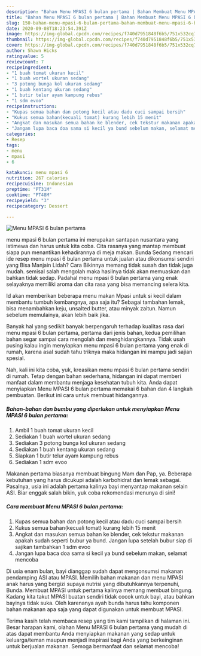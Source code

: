 ```yaml
---
description: "Bahan Menu MPASI 6 bulan pertama | Bahan Membuat Menu MPASI 6 bulan pertama Yang Enak Banget"
title: "Bahan Menu MPASI 6 bulan pertama | Bahan Membuat Menu MPASI 6 bulan pertama Yang Enak Banget"
slug: 150-bahan-menu-mpasi-6-bulan-pertama-bahan-membuat-menu-mpasi-6-bulan-pertama-yang-enak-banget
date: 2020-09-08T18:23:54.391Z
image: https://img-global.cpcdn.com/recipes/f740d7951848f6b5/751x532cq70/menu-mpasi-6-bulan-pertama-foto-resep-utama.jpg
thumbnail: https://img-global.cpcdn.com/recipes/f740d7951848f6b5/751x532cq70/menu-mpasi-6-bulan-pertama-foto-resep-utama.jpg
cover: https://img-global.cpcdn.com/recipes/f740d7951848f6b5/751x532cq70/menu-mpasi-6-bulan-pertama-foto-resep-utama.jpg
author: Shawn Hicks
ratingvalue: 5
reviewcount: 7
recipeingredient:
- "1 buah tomat ukuran kecil"
- "1 buah wortel ukuran sedang"
- "3 potong bunga kol ukuran sedang"
- "1 buah kentang ukuran sedang"
- "1 butir telur ayam kampung rebus"
- "1 sdm evoo"
recipeinstructions:
- "Kupas semua bahan dan potong kecil atau dadu cuci sampai bersih"
- "Kukus semua bahan(kecuali tomat) kurang lebih 15 menit"
- "Angkat dan masukan semua bahan ke blender, cek tekstur makanan apakah sudah seperti bubur ya bund. Jangan lupa setelah bubur siap di sajikan tambahkan 1 sdm evoo"
- "Jangan lupa baca doa sama si kecil ya bund sebelum makan, selamat mencoba"
categories:
- Resep
tags:
- menu
- mpasi
- 6

katakunci: menu mpasi 6 
nutrition: 267 calories
recipecuisine: Indonesian
preptime: "PT31M"
cooktime: "PT48M"
recipeyield: "3"
recipecategory: Dessert

---
```



![Menu MPASI 6 bulan pertama](https://img-global.cpcdn.com/recipes/f740d7951848f6b5/751x532cq70/menu-mpasi-6-bulan-pertama-foto-resep-utama.jpg)


menu mpasi 6 bulan pertama ini merupakan santapan nusantara yang istimewa dan harus untuk kita coba. Cita rasanya yang mantap membuat siapa pun menantikan kehadirannya di meja makan.
Bunda Sedang mencari ide resep menu mpasi 6 bulan pertama untuk jualan atau dikonsumsi sendiri yang Bisa Manjain Lidah? Cara Bikinnya memang tidak susah dan tidak juga mudah. semisal salah mengolah maka hasilnya tidak akan memuaskan dan bahkan tidak sedap. Padahal menu mpasi 6 bulan pertama yang enak selayaknya memiliki aroma dan cita rasa yang bisa memancing selera kita.

Id akan memberikan beberapa menu makan Mpasi untuk si kecil dalam membantu tumbuh kembangnya, apa saja itu? Sebagai tambahan lemak, bisa menambahkan keju, unsalted butter, atau minyak zaitun. Namun sebelum memulainya, akan lebih baik jika.

Banyak hal yang sedikit banyak berpengaruh terhadap kualitas rasa dari menu mpasi 6 bulan pertama, pertama dari jenis bahan, kedua pemilihan bahan segar sampai cara mengolah dan menghidangkannya. Tidak usah pusing kalau ingin menyiapkan menu mpasi 6 bulan pertama yang enak di rumah, karena asal sudah tahu triknya maka hidangan ini mampu jadi sajian spesial.


Nah, kali ini kita coba, yuk, kreasikan menu mpasi 6 bulan pertama sendiri di rumah. Tetap dengan bahan sederhana, hidangan ini dapat memberi manfaat dalam membantu menjaga kesehatan tubuh kita. Anda dapat menyiapkan Menu MPASI 6 bulan pertama memakai 6 bahan dan 4 langkah pembuatan. Berikut ini cara untuk membuat hidangannya.

<!--inarticleads1-->

##### Bahan-bahan dan bumbu yang diperlukan untuk menyiapkan Menu MPASI 6 bulan pertama:

1. Ambil 1 buah tomat ukuran kecil
1. Sediakan 1 buah wortel ukuran sedang
1. Sediakan 3 potong bunga kol ukuran sedang
1. Sediakan 1 buah kentang ukuran sedang
1. Siapkan 1 butir telur ayam kampung rebus
1. Sediakan 1 sdm evoo


Makanan pertama biasanya membuat bingung Mam dan Pap, ya. Beberapa kebutuhan yang harus dicukupi adalah karbohidrat dan lemak sebagai. Pasalnya, usia ini adalah pertama kalinya bayi menyantap makanan selain ASI. Biar enggak salah bikin, yuk coba rekomendasi menunya di sini! 

<!--inarticleads2-->

##### Cara membuat Menu MPASI 6 bulan pertama:

1. Kupas semua bahan dan potong kecil atau dadu cuci sampai bersih
1. Kukus semua bahan(kecuali tomat) kurang lebih 15 menit
1. Angkat dan masukan semua bahan ke blender, cek tekstur makanan apakah sudah seperti bubur ya bund. Jangan lupa setelah bubur siap di sajikan tambahkan 1 sdm evoo
1. Jangan lupa baca doa sama si kecil ya bund sebelum makan, selamat mencoba


Di usia enam bulan, bayi dianggap sudah dapat mengonsumsi makanan pendamping ASI atau MPASI. Memilih bahan makanan dan menu MPASI anak harus yang bergizi supaya nutrisi yang dibutuhkannya terpenuhi, Bunda. Membuat MPASI untuk pertama kalinya memang membuat bingung. Kadang kita takut MPASI buatan sendiri tidak cocok untuk bayi, atau bahkan bayinya tidak suka. Oleh karenanya ayah bunda harus tahu komponen bahan makanan apa saja yang dapat digunakan untuk membuat MPASI. 

Terima kasih telah membaca resep yang tim kami tampilkan di halaman ini. Besar harapan kami, olahan Menu MPASI 6 bulan pertama yang mudah di atas dapat membantu Anda menyiapkan makanan yang sedap untuk keluarga/teman maupun menjadi inspirasi bagi Anda yang berkeinginan untuk berjualan makanan. Semoga bermanfaat dan selamat mencoba!
